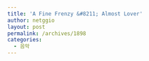 ```yaml
---
title: 'A Fine Frenzy &#8211; Almost Lover'
author: netggio
layout: post
permalink: /archives/1898
categories:
  - 음악
---
```

